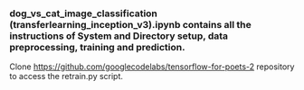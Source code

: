 ### dog_vs_cat_image_classification (transferlearning_inception_v3).ipynb contains all the instructions of System and Directory setup, data preprocessing, training and prediction.

Clone https://github.com/googlecodelabs/tensorflow-for-poets-2 repository to access the retrain.py script.
